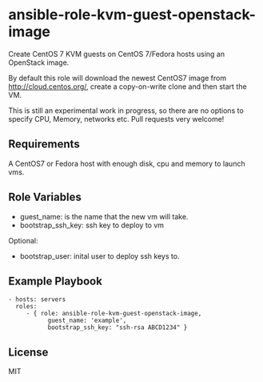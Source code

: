ansible-role-kvm-guest-openstack-image
======================================

Create CentOS 7 KVM guests on CentOS 7/Fedora hosts using an OpenStack image.

By default this role will download the newest CentOS7 image from http://cloud.centos.org/, create a copy-on-write clone and then start the VM.

This is still an experimental work in progress, so there are no options to specify CPU, Memory, networks etc. Pull requests very welcome!

Requirements
------------

A CentOS7 or Fedora host with enough disk, cpu and memory to launch vms.

Role Variables
--------------

- guest_name: is the name that the new vm will take.
- bootstrap_ssh_key: ssh key to deploy to vm

Optional:

- bootstrap_user: inital user to deploy ssh keys to.

Example Playbook
----------------

    - hosts: servers
      roles:
         - { role: ansible-role-kvm-guest-openstack-image,
               guest_name: 'example',
               bootstrap_ssh_key: "ssh-rsa ABCD1234" }

License
-------

MIT
